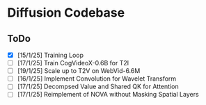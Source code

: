# Diffusion Codebase

## ToDo
- [x] [15/1/25] Training Loop
- [ ] [17/1/25] Train CogVideoX-0.6B for T2I
- [ ] [19/1/25] Scale up to T2V on WebVid-6.6M
- [ ] [16/1/25] Implement Convolution for Wavelet Transform
- [ ] [17/1/25] Decompsed Value and Shared QK for Attention
- [ ] [17/1/25] Reimplement of NOVA without Masking Spatial Layers
